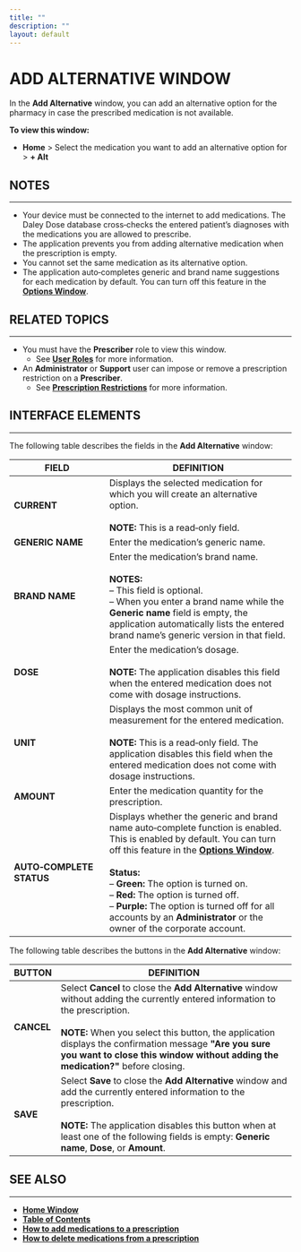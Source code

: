 ```yaml
---
title: ""
description: ""
layout: default
---
```

# **ADD ALTERNATIVE WINDOW**

In the **Add Alternative** window, you can add an alternative option for the pharmacy in case the prescribed medication is not available.  

**To view this window:**  
- **Home** > Select the medication you want to add an alternative option for > **+ Alt**

## **NOTES**
---
- Your device must be connected to the internet to add medications. The Daley Dose database cross‑checks the entered patient’s diagnoses with the medications you are allowed to prescribe.  
- The application prevents you from adding alternative medication when the prescription is empty.  
- You cannot set the same medication as its alternative option.  
- The application auto‑completes generic and brand name suggestions for each medication by default. You can turn off this feature in the [**Options Window**](/daleydose/window-options).  

## **RELATED TOPICS**
---
- You must have the **Prescriber** role to view this window.  
  + See [**User Roles**](/daleydose/about-user-roles) for more information.  
- An **Administrator** or **Support** user can impose or remove a prescription restriction on a **Prescriber**.  
  + See [**Prescription Restrictions**](/daleydose/about-prescription-restrictions) for more information.

## **INTERFACE ELEMENTS**
---
The following table describes the fields in the **Add Alternative** window:

| **FIELD** | **DEFINITION** |
|-----------|----------------|
| **CURRENT** | Displays the selected medication for which you will create an alternative option.<br><br>**NOTE:** This is a read‑only field. |
| **GENERIC NAME** | Enter the medication’s generic name. |
| **BRAND NAME** | Enter the medication’s brand name.<br><br>**NOTES:**<br>– This field is optional.<br>– When you enter a brand name while the **Generic name** field is empty, the application automatically lists the entered brand name’s generic version in that field. |
| **DOSE** | Enter the medication’s dosage.<br><br>**NOTE:** The application disables this field when the entered medication does not come with dosage instructions. |
| **UNIT** | Displays the most common unit of measurement for the entered medication.<br><br>**NOTE:** This is a read‑only field. The application disables this field when the entered medication does not come with dosage instructions. |
| **AMOUNT** | Enter the medication quantity for the prescription. |
| **AUTO‑COMPLETE STATUS** | Displays whether the generic and brand name auto‑complete function is enabled. This is enabled by default. You can turn off this feature in the [**Options Window**](/daleydose/window-options).<br><br>**Status:**<br>– **Green:** The option is turned on.<br>– **Red:** The option is turned off.<br>– **Purple:** The option is turned off for all accounts by an **Administrator** or the owner of the corporate account. |

The following table describes the buttons in the **Add Alternative** window:

| **BUTTON** | **DEFINITION** |
|------------|----------------|
| **CANCEL** | Select **Cancel** to close the **Add Alternative** window without adding the currently entered information to the prescription.<br><br>**NOTE:** When you select this button, the application displays the confirmation message **"Are you sure you want to close this window without adding the medication?"** before closing. |
| **SAVE** | Select **Save** to close the **Add Alternative** window and add the currently entered information to the prescription.<br><br>**NOTE:** The application disables this button when at least one of the following fields is empty: **Generic name**, **Dose**, or **Amount**. |

## **SEE ALSO**
---
- [**Home Window**](/daleydose/window-home)
- [**Table of Contents**](/daleydose/help-files)
- [**How to add medications to a prescription**](/daleydose/prescription-add-meds)  
- [**How to delete medications from a prescription**](/daleydose/prescription-delete-meds) 
